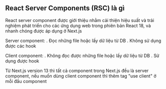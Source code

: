 ## React Server Components (RSC) là gì

React server component được giới thiệu nhằm cải thiện hiệu suất và trải nghiệm phát triển cho các ứng dụng web trong phiên bản React 18, và nhanh chóng được áp dụng ở Next.js

Server component:
. Đọc những file hoặc lấy dữ liệu từ DB
. Không sử dụng được các hook

Client component:
. Không đọc được những file hoặc lấy dữ liệu từ DB
. Sử dụng được hook

Từ Next.js version 13 thì tất cả component trong Next.js đều là server component, nếu muốn dùng client component thì thêm tag "use client" ở mỗi đầu component
